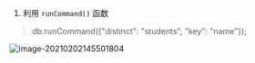 1. 利用 `runCommand()` 函数

   

> db.runCommand({"distinct": "students", "key": "name"});

![image-20210202145501804](http://img.playgame.love/image-20210202145501804.png)
